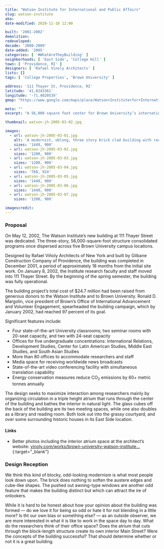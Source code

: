 ```yaml
---
title: "Watson Institute for International and Public Affairs"
slug: watson-institute
aka:
date-modified: 2020-11-10 12:00

built: '2001-2002'
demolition:
redeveloped:
decade: '2000-2009'
date-added: '2005'
categories: [ '#WhatAreTheyBuilding' ]
neighborhoods: [ 'East Side', 'College Hill' ]
town: [ 'Providence, RI' ]
designers: [ 'Rafael Vinoly Architects' ]
lists: []
tags: [ 'College Properties', 'Brown University' ]

address: '111 Thayer St, Providence, RI'
latitude: '41.8243361'
longitude: '-71.4020539'
gmap: "https://www.google.com/maps/place/Watson+Institute+for+International+and+Public+Affairs/@41.8243361,-71.4020539,17z/data=!4m13!1m7!3m6!1s0x89e4453b86f11db5:0x1f017caeb742ea60!2s111+Thayer+St,+Providence,+RI+02912!3b1!8m2!3d41.8243361!4d-71.3998652!3m4!1s0x89e4453b86f11db5:0x87847de976482046!8m2!3d41.8243539!4d-71.3999158"

meta: ""
excerpt: "A 56,000 square foot center for Brown University’s international studies students"

thumbnail: watson-jh-2005-03-02.jpg

images:
  - url: watson-jh-2005-03-01.jpg
    alt: 'A modernist, oblong, three story brick clad building with rectangular forms and protruding awning-style windows across most of the faces. A central glass atrium and circulation area can be seen from the tall ribbon windows on either end. '
    sizes: '1440, 900'
  - url: watson-jh-2005-03-02.jpg
    sizes: '1200, 900'
  - url: watson-jh-2005-03-03.jpg
    sizes: '1200, 900'
  - url: watson-jh-2005-03-04.jpg
    sizes: '768, 924'
  - url: watson-jh-2005-03-05.jpg
    sizes: '1440, 900'
  - url: watson-jh-2005-03-06.jpg
    sizes: '1440, 900'
  - url: watson-jh-2005-03-07.jpg
    sizes: '1200, 900'

imagescredit:
---
```


### Proposal

On May 12, 2002, The Watson Institute’s new building at 111 Thayer Street was dedicated. The three-story, 56,000-square-foot structure consolidated programs once dispersed across five Brown University campus locations.

Designed by Rafael Viñoly Architects of New York and built by Gilbane Construction Company of Providence, the building was completed in December 2001, a period of approximately 18 months from the initial site work. On January 8, 2002, the Institute research faculty and staff moved into 111 Thayer Street. By the beginning of the spring semester, the building was fully operational.

The building project’s total cost of $24.7 million had been raised from generous donors to the Watson Institute and to Brown University. Ronald D. Margolin, vice president of Brown’s Office of International Advancement and Volunteer Engagement, spearheaded the building campaign, which by January 2002, had reached 97 percent of its goal.

Significant features include:

+ Four state-of-the-art University classrooms; two seminar rooms with 20-seat capacity, and two with 24-seat capacity
+ Offices for five undergraduate concentrations: International Relations, Development Studies, Center for Latin American Studies, Middle East Studies, and South Asian Studies
+ More than 80 offices to accommodate researchers and staff
+ Media space for receiving worldwide news broadcasts
+ State-of-the-art video conferencing facility with simultaneous translation capability
+ Energy conservation measures reduce CO<sub>2</sub> emissions by 60+ metric tonnes annually

The design seeks to maximize interaction among researchers mainly by organizing circulation in a triple height atrium that runs through the center of the building and bathes the interior in natural light. The glass cubes off the back of the building are its two meeting spaces, while one also doubles as a library and reading room. Both look out into the grassy courtyard, and over some surrounding historic houses in its East Side location.

#### Links

+ Better photos including the interior atrium space at the architect’s website: [vinoly.com/works/brown-university-watson-institute…](//vinoly.com/works/brown-university-watson-institute-for-international-studies/){:target="_blank"}

### Design Reception

We think this kind of blocky, odd-looking modernism is what most people look down upon. The brick does nothing to soften the austere edges and cube-like shapes. The pushed out awning-type windows are another odd feature that makes the building distinct but which can attract the ire of onlookers.

While it is hard to be honest about how your opinion about the building was formed — do we love it for being so odd or hate it for not blending in a little more? Is tht our own bias or something else? — as an outside observer, we are more interested in what it is like to work in the space day to day. What do the researchers think of their office space? Does the atrium that cuts through the block-length structure create its own interior Main Street? Were the concepts of the building successful? That should determine whether or not it is a great building.

